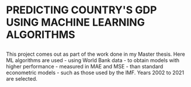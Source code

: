 # <p>PREDICTING COUNTRY'S GDP USING MACHINE LEARNING ALGORITHMS<p>

This project comes out as part of the work done in my Master thesis. Here ML algorithms are used - using World Bank data - to obtain models with higher performance - measured in MAE and MSE - than standard econometric models - such as those used by the IMF. Years 2002 to 2021 are selected.
